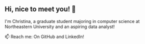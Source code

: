 ## Hi, nice to meet you! 👋

I'm Christina, a graduate student majoring in computer science at Northeastern University and an aspiring data analyst!

 📫 Reach me:
 On GitHub and LinkedIn!
<!--
**christinakangg/christinakangg** is a ✨ _special_ ✨ repository because its `README.md` (this file) appears on your GitHub profile.

Here are some ideas to get you started:

- 🔭 I’m currently working on ...
- 🌱 I’m currently learning ...
- 👯 I’m looking to collaborate on ...
- 🤔 I’m looking for help with ...
- 💬 Ask me about ...
- 📫 How to reach me: ...
- 😄 Pronouns: ...
- ⚡ Fun fact: ...
-->
